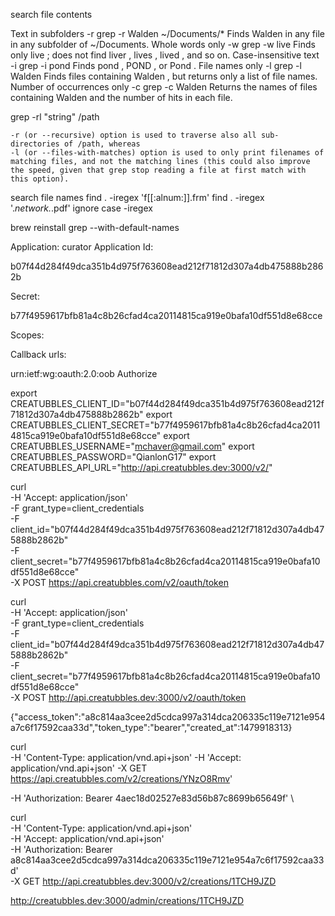 search file contents

Text in subfolders 	-r 	grep -r Walden ~/Documents/*
Finds Walden in any file in any subfolder of ~/Documents.
Whole words only 	-w 	grep -w live
Finds only live ; does not find liver , lives , lived , and so on.
Case-insensitive text 	-i 	grep -i pond
Finds pond , POND , or Pond .
File names only 	-l 	grep -l Walden
Finds files containing Walden , but returns only a list of file names.
Number of occurrences only 	-c 	grep -c Walden
Returns the names of files containing Walden and the number of hits in each file.

grep -rl "string" /path

    -r (or --recursive) option is used to traverse also all sub-directories of /path, whereas
    -l (or --files-with-matches) option is used to only print filenames of matching files, and not the matching lines (this could also improve the speed, given that grep stop reading a file at first match with this option).

search file names
find . -iregex 'f[[:alnum:]]\.frm'
find . -iregex '.*network.*\.pdf'
ignore case
-iregex

brew reinstall grep --with-default-names

Application: curator
Application Id:

b07f44d284f49dca351b4d975f763608ead212f71812d307a4db475888b2862b

Secret:

b77f4959617bfb81a4c8b26cfad4ca20114815ca919e0bafa10df551d8e68cce

Scopes:


Callback urls:

urn:ietf:wg:oauth:2.0:oob	Authorize


export CREATUBBLES_CLIENT_ID="b07f44d284f49dca351b4d975f763608ead212f71812d307a4db475888b2862b"
export CREATUBBLES_CLIENT_SECRET="b77f4959617bfb81a4c8b26cfad4ca20114815ca919e0bafa10df551d8e68cce"
export CREATUBBLES_USERNAME="mchaver@gmail.com"
export CREATUBBLES_PASSWORD="QianlonG17"
export CREATUBBLES_API_URL="http://api.creatubbles.dev:3000/v2/"


curl \
  -H 'Accept: application/json' \
  -F grant_type=client_credentials \
  -F client_id="b07f44d284f49dca351b4d975f763608ead212f71812d307a4db475888b2862b" \
  -F client_secret="b77f4959617bfb81a4c8b26cfad4ca20114815ca919e0bafa10df551d8e68cce" \
  -X POST https://api.creatubbles.com/v2/oauth/token

curl \
  -H 'Accept: application/json' \
  -F grant_type=client_credentials \
  -F client_id="b07f44d284f49dca351b4d975f763608ead212f71812d307a4db475888b2862b" \
  -F client_secret="b77f4959617bfb81a4c8b26cfad4ca20114815ca919e0bafa10df551d8e68cce" \
  -X POST http://api.creatubbles.dev:3000/v2/oauth/token

{"access_token":"a8c814aa3cee2d5cdca997a314dca206335c119e7121e954a7c6f17592caa33d","token_type":"bearer","created_at":1479918313}

curl \
  -H 'Content-Type: application/vnd.api+json'
  -H 'Accept: application/vnd.api+json'
  -X GET https://api.creatubbles.com/v2/creations/YNzO8Rmv'
  
  -H 'Authorization: Bearer 4aec18d02527e83d56b87c8699b65649f' \
  
  
  
  
curl \
  -H 'Content-Type: application/vnd.api+json' \
  -H 'Accept: application/vnd.api+json' \
  -H 'Authorization: Bearer a8c814aa3cee2d5cdca997a314dca206335c119e7121e954a7c6f17592caa33d' \
  -X GET http://api.creatubbles.dev:3000/v2/creations/1TCH9JZD
  
  
  http://creatubbles.dev:3000/admin/creations/1TCH9JZD
  
  
  
  
  
  
  